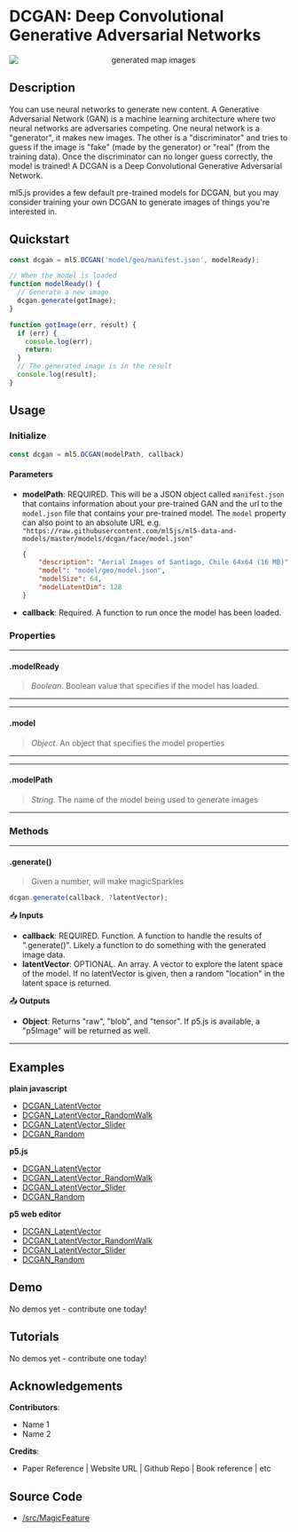 # DCGAN: Deep Convolutional Generative Adversarial Networks


<center>
    <img style="display:block; max-height:20rem" alt="generated map images" src="_media/reference__header-dcgan.png">
</center>


## Description

You can use neural networks to generate new content. A Generative Adversarial Network (GAN) is a machine learning architecture where two neural networks are adversaries competing. One neural network is a "generator", it makes new images. The other is a "discriminator" and tries to guess if the image is "fake" (made by the generator) or "real" (from the training data). Once the discriminator can no longer guess correctly, the model is trained! A DCGAN is a Deep Convolutional Generative Adversarial Network.

ml5.js provides a few default pre-trained models for DCGAN, but you may consider training your own DCGAN to generate images of things you're interested in. 
## Quickstart

```js
const dcgan = ml5.DCGAN('model/geo/manifest.json', modelReady);

// When the model is loaded
function modelReady() {
  // Generate a new image
  dcgan.generate(gotImage);
}

function gotImage(err, result) {
  if (err) {
    console.log(err);
    return;
  }
  // The generated image is in the result
  console.log(result);
}
```


## Usage

### Initialize

```js
const dcgan = ml5.DCGAN(modelPath, callback)
```

#### Parameters
* **modelPath**: REQUIRED. This will be a JSON object called `manifest.json` that contains information about your pre-trained GAN and the url to the `model.json` file that contains your pre-trained model. The `model` property can also point to an absolute URL e.g. `"https://raw.githubusercontent.com/ml5js/ml5-data-and-models/master/models/dcgan/face/model.json"`

  ```json
  {
      "description": "Aerial Images of Santiago, Chile 64x64 (16 MB)",
      "model": "model/geo/model.json",
      "modelSize": 64,
      "modelLatentDim": 128
  }
  ```
* **callback**: Required. A function to run once the model has been loaded.
  

### Properties



***
#### .modelReady
> *Boolean*. Boolean value that specifies if the model has loaded.
***


***
#### .model
> *Object*. An object that specifies the model properties
***

***
#### .modelPath
> *String*. The name of the model being used to generate images
***


### Methods


***
#### .generate()
> Given a number, will make magicSparkles

```js
dcgan.generate(callback, ?latentVector);
```

📥 **Inputs**

* **callback**: REQUIRED. Function. A function to handle the results of ".generate()". Likely a function to do something with the generated image data.
* **latentVector**: OPTIONAL. An array. A vector to explore the latent space of the model. If no latentVector is given, then a random "location" in the latent space is returned.

📤 **Outputs**

* **Object**: Returns "raw", "blob", and "tensor". If p5.js is available, a "p5Image" will be returned as well. 

***


## Examples

**plain javascript**
* [DCGAN_LatentVector](https://github.com/ml5js/ml5-examples/tree/development/javascript/DCGAN/DCGAN_LatentVector)
* [DCGAN_LatentVector_RandomWalk](https://github.com/ml5js/ml5-examples/tree/development/javascript/DCGAN/DCGAN_LatentVector_RandomWalk)
* [DCGAN_LatentVector_Slider](https://github.com/ml5js/ml5-examples/tree/development/javascript/DCGAN/DCGAN_LatentVector_Slider)
* [DCGAN_Random](https://github.com/ml5js/ml5-examples/tree/development/javascript/DCGAN/DCGAN_Random)


**p5.js**
* [DCGAN_LatentVector](https://github.com/ml5js/ml5-examples/tree/development/p5js/DCGAN/DCGAN_LatentVector)
* [DCGAN_LatentVector_RandomWalk](https://github.com/ml5js/ml5-examples/tree/development/p5js/DCGAN/DCGAN_LatentVector_RandomWalk)
* [DCGAN_LatentVector_Slider](https://github.com/ml5js/ml5-examples/tree/development/p5js/DCGAN/DCGAN_LatentVector_Slider)
* [DCGAN_Random](https://github.com/ml5js/ml5-examples/tree/development/p5js/DCGAN/DCGAN_Random)

**p5 web editor**
* [DCGAN_LatentVector]()
* [DCGAN_LatentVector_RandomWalk]()
* [DCGAN_LatentVector_Slider]()
* [DCGAN_Random]()

## Demo

No demos yet - contribute one today!

## Tutorials

No demos yet - contribute one today!

## Acknowledgements

**Contributors**:
  * Name 1
  * Name 2

**Credits**:
  * Paper Reference | Website URL | Github Repo | Book reference | etc


## Source Code

* [/src/MagicFeature]()
